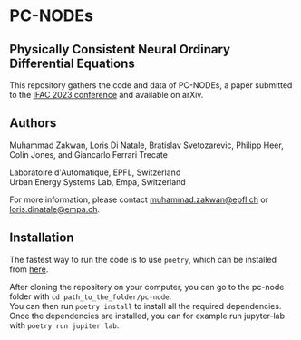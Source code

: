 # PC-NODEs
## Physically Consistent Neural Ordinary Differential Equations

This repository gathers the code and data of PC-NODEs, a paper submitted to the [IFAC 2023 conference](https://www.ifac2023.org/) and available on arXiv.

## Authors 
Muhammad Zakwan, Loris Di Natale, Bratislav Svetozarevic, Philipp Heer, Colin Jones, and Giancarlo Ferrari Trecate

Laboratoire d'Automatique, EPFL, Switzerland  
Urban Energy Systems Lab, Empa, Switzerland

For more information, please contact [muhammad.zakwan@epfl.ch](muhammad.zakwan@epfl.ch) or [loris.dinatale@empa.ch](loris.dinatale@empa.ch).

## Installation
The fastest way to run the code is to use `poetry`, which can be installed from [here](https://python-poetry.org/docs/#installation).  

After cloning the repository on your computer, you can go to the pc-node folder with `cd path_to_the_folder/pc-node`.  
You can then run `poetry install` to install all the required dependencies. 
Once the dependencies are installed, you can for example run jupyter-lab with `poetry run jupiter lab`.
